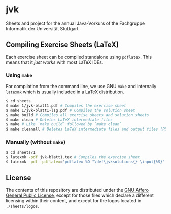 # jvk
Sheets and project for the annual Java-Vorkurs of the Fachgruppe Informatik der Universität Stuttgart

## Compiling Exercise Sheets (LaTeX)

Each exercise sheet can be compiled standalone using `pdflatex`.
This means that it *just works* with most LaTeX IDEs.

### Using `make`

For compilation from the command line, we use GNU `make` and internally `latexmk` which is usually
included in a LaTeX distribution.

```bash
$ cd sheets
$ make 1/jvk-blatt1.pdf # Compiles the exercise sheet
$ make 1/jvk-blatt1-lsg.pdf # Compiles the solution sheet
$ make build # Compiles all exercise sheets and solution sheets
$ make clean # Deletes LaTeX intermediate files
$ make # Like `make build` followed by `make clean`
$ make cleanall # Deletes LaTeX intermediate files and output files (PDFs)
```

### Manually (without `make`)

```bash
$ cd sheets/1
$ latexmk -pdf jvk-blatt1.tex # Compiles the exercise sheet
$ latexmk -pdf -pdflatex='pdflatex %O "\def\jvksolutions{} \input{%S}"' -jobname=jvk-blatt1-lsg jvk-blatt1.tex
```

## License

The contents of this repository are distributed under the
[GNU Affero General Public License](./LICENSE), except for those files which
declare a different licensing within their content, and except for the logos
located in `./sheets/logos`.
